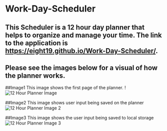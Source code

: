 # Work-Day-Scheduler

## This Scheduler is a 12 hour day planner that helps to organize and manage your time. The link to the application is https://eight19.github.io/Work-Day-Scheduler/.

## Please see the images below for a visual of how the planner works.

##Image1 This image shows the first page of the planner.
!![12 Hour Planner Image](https://user-images.githubusercontent.com/110131964/215305965-c8151dc5-cf09-42d7-958b-7e326681d242.jpg)

##Image2 This image shows user input being saved on the planner
![12 Hour Planner Image 2](https://user-images.githubusercontent.com/110131964/215305967-7e7f29c8-0486-41bf-83c7-cdf99e4681e6.jpg)

##Image3 This image shows the user input being saved to local storage
![12 Hour Planner Image 3](https://user-images.githubusercontent.com/110131964/215305970-05f8f9f0-e8f9-49f1-b3ab-33405b6daf19.jpg)

